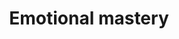 ---
tag: emotional-mastery
title: "Emotional mastery"
description: ""
hero:
  label: Achieve stoic street-smarts
  heading: "Emotional mastery: How to control your emotional life"
  text_markdown: ""
page_blocks:
  - _id: posts_relevant
---